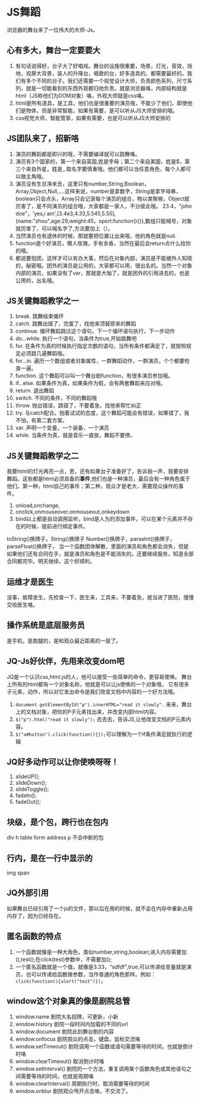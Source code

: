 # JS舞蹈 #
浏览器的舞台来了一位伟大的大师-Js。



## 心有多大，舞台一定要要大 

1. 有句话说得好，台子大了好唱戏。舞台的设施很重要，场景，灯光，音效，场地，视屏大背景，装人的升降台，唱歌的台，好多道具的。都需要最好的。我们有多个不同的台子。我们还需要一个视觉设计大师，负责颜色系列，尺寸系列，就是一切能看到的东西外观都归他负责。就是浏览器咯，内部结构就是html（JS称他们为DOM对象）咯，外观大师就是css咯。
2. html是所有道具，是工具，他们也是很重要的演员哦，不能少了他们，即使他们是物体，但是非常智能，如果有需要，是可以听从JS大师安排的哦。
3. css视觉大师，智能管家，如果有需要，也是可以听从JS大师安排的


## JS团队来了，招新咯 ##

1. 演员的舞蹈都是即兴的哦，不需要编译就可以跳舞咯。
2. 演员有3个国家的，第一个来自英国,姓是字母；第二个来自美国，姓是$，第三个来自外星，姓是_.取名字要慎重哦。他们都可以当任意角色，每个人都可以做主角哦。
3. 演员没有生旦净末丑，这里只有number,String,Boolean，Array,Object,Null,....这样来说，number是拿数字，String是拿字母串，boolean只会点头，Array只会记录每个演员的组合，物以类聚嘛，Object就厉害了，是不同演员的组合哦，大家都是一家人，不分彼此哦。
23.4，"john doe"，'yes,i am',[3.4e3,4.33,5.545,5.55],{name:"zhou",age:29,weight:45，sport:function(){}},数组只能喊号，对象就厉害了，可以喊名字了,方法要加上（）。
4. 当然演员也有退休的时候，那就要把位置让出来哦，他的角色就是null.
5. function是个好演员，赠人玫瑰，手有余香，当然在最后会return点什么给你的哦。
6. 都说要抱团，这样才可以有办大事，然后在对象内部，演员是不能被外人知晓的，秘密哦。团外的演员是公用的，大家都可以用，很出名的。当然一个对象内部的演员，如果没有了var，那就是大咖了，就是团外的引用进去的，也是公用的，出名哦。


## JS关键舞蹈教学之一 ##
1. break. 跳舞结束循环
2. catch. 跳舞出错了，完蛋了，找他来顶替原来的舞蹈
3. continue. 循环舞蹈跳过这个语句，下一个循环语句执行，下一步动作
4. do...while. 执行一个语句，当条件为true,开始跳舞吧
5. for. 在条件为真的时候执行指定次数的语句，当所有条件都满足了，就按照规定必须跳几遍舞蹈哦。
6. for...in. 遍历一个数组或者对象属性，一群舞蹈动作，一群演员，个个都要检查一遍。
7. function. 这个舞蹈可以叫一个舞台剧function，有很多演员参加哦。
8. if...else. 如果条件为真，如果条件为假，会有两套舞蹈来应对哦。
9. return. 退出舞蹈
10. switch. 不同的条件，不同的舞蹈哦
11. throw. 抛出错误，跳错了，不要着急，找他来帮忙纠正
12. try. 与catch配合。抱着试试的态度，这个舞蹈可能会有错误，如果错了，我不怕，有第二套方案。
13. var. 声明一个变量，一个装备，一个演员
14. while. 当条件为真，就是音乐一直放，舞蹈不要停。

## JS关键舞蹈教学之二 ##
我要html的灯光再亮一点，恩，还有如果台子准备好了，告诉我一声，我要安排舞蹈。这些都是html必须具备的**事件**,他们也是一种演员，最后会有一种角色属于他们。第一种，html自己的事件；第二种，观众才是老大，需要观众操作的事件。
1. onload,onchange,
2. onclick,onmouseover,onmouseout,onkeydown
3. bind以上都是自动调用监听，bind是人为的添加事件，可以在某个元素并不存在的时候，提前进行绑定事件。

toString()换牌子，String()换牌子
Number()换牌子，parseInt()换牌子，parseFloat()换牌子，
当一个函数团体解散，里面的演员和角色都会消失，但是如果他们还有合同在手，就是演员和角色是不能消失的。还要继续服务，知道全部合同都完毕。明天继续，这个好顺利。

## 运维才是医生
没事，故障发生，先检查一下，医生来，工具来，不要着急，就当进了医院，慢慢交给医生咯。

## 操作系统是底层服务员
是手机，是跑腿的，是和观众最近距离的一层了。

## JQ-Js好伙伴，先用来改变dom吧
JQ是一个认识css,html.js的人，他可以接受一些简单的命令，更容易使唤。
舞台上所有的html都有一个对象名称，他就是可以让js使唤的一个对象哦，
它有很多子元素，动作，所以对它发出命令是我们改变文档中内容的一个好方法哦。<br>

1. `document.getElementById("p").innerHTML="read it slowly".`
来来，舞台上的文档对象，把你的P子元素找出来，并改变内部html内容。
2. `$("p").html("read it slowly");`
去去去，告诉JS,让他改变文档的P元素内容。
3. `$("a#button").click(function(){});`可以理解为一个if条件满足就执行的逻辑

## JQ好多动作可以让你使唤呀呀！
1. slideUP();
2. slideDown();
3. slideToggle();
4. fadeIn();
5. fadeOut();

## 块级，是个包，跨行也在包内
div h table form address p 不会中断的包
## 行内，是在一行中显示的
img span 

## JQ外部引用
如果舞台已经引用了一个js的文件，那以后在用的时候，就不会在内存中重新占用内存了，因为已经存在。

## 匿名函数的特点
1. 一个函数就像是一种大角色，类似number,string,boolean;进入内存需要加(),test();在click(test)参数中，不需要加();
2. 一个匿名函数就是一个值，就像是3.33，“sdfdf",true;可以传递给变量就是演员，也可以传递给函数做参数，当作普通的角色那样。例如：`click(function(){alert("test")});`

## window这个对象真的像是剧院总管
1. window.name    剧院大名招牌，可更新，小新
2. window.history   剧院一段时间内加载的不同的url
3. window.document   剧院此刻舞台剧的内容
4. window.onfocus      剧院观众的点击，键盘，鼠标交流咯
5. window.setTimeout()   剧院调用一个函数或语句需要等待的时间，也就是倒计时咯
6. window.clearTimeout()   取消倒计时咯
7. window.setInterval()   剧院的一个方法，重复调用某个函数角色或其他语句之间需要等待的时间，也就是周期咯
8. window.clearInterval()  周期执行时，取消需要等待的时间
9. window.onblur   剧院观众甩开点击咯，不交流了。
